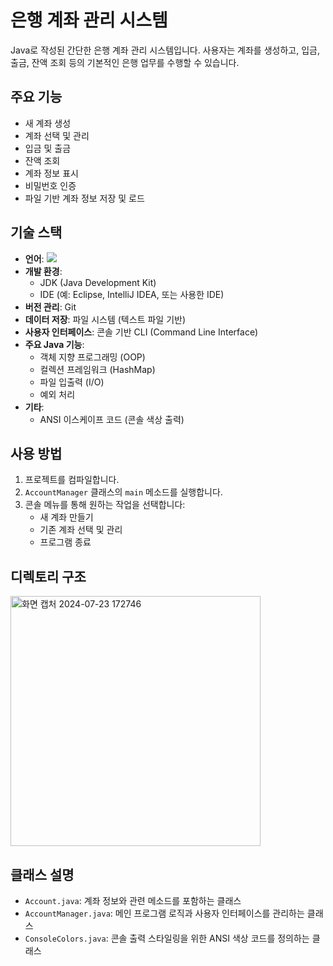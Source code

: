 # 은행 계좌 관리 시스템

Java로 작성된 간단한 은행 계좌 관리 시스템입니다. 사용자는 계좌를 생성하고, 입금, 출금, 잔액 조회 등의 기본적인 은행 업무를 수행할 수 있습니다.

## 주요 기능

- 새 계좌 생성
- 계좌 선택 및 관리
- 입금 및 출금
- 잔액 조회
- 계좌 정보 표시
- 비밀번호 인증
- 파일 기반 계좌 정보 저장 및 로드

## 기술 스택

- **언어**: <img src="https://img.shields.io/badge/java-007396?style=for-the-badge&logo=java&logoColor=white">
- **개발 환경**: 
  - JDK (Java Development Kit)
  - IDE (예: Eclipse, IntelliJ IDEA, 또는 사용한 IDE)
- **버전 관리**: Git
- **데이터 저장**: 파일 시스템 (텍스트 파일 기반)
- **사용자 인터페이스**: 콘솔 기반 CLI (Command Line Interface)
- **주요 Java 기능**:
  - 객체 지향 프로그래밍 (OOP)
  - 컬렉션 프레임워크 (HashMap)
  - 파일 입출력 (I/O)
  - 예외 처리
- **기타**: 
  - ANSI 이스케이프 코드 (콘솔 색상 출력)

## 사용 방법

1. 프로젝트를 컴파일합니다.
2. `AccountManager` 클래스의 `main` 메소드를 실행합니다.
3. 콘솔 메뉴를 통해 원하는 작업을 선택합니다:
   - 새 계좌 만들기
   - 기존 계좌 선택 및 관리
   - 프로그램 종료

## 디렉토리 구조
<img src="https://github.com/user-attachments/assets/346507d9-074b-49e1-889e-87b6fdf68749" width="400" alt="화면 캡처 2024-07-23 172746">


## 클래스 설명

- `Account.java`: 계좌 정보와 관련 메소드를 포함하는 클래스
- `AccountManager.java`: 메인 프로그램 로직과 사용자 인터페이스를 관리하는 클래스
- `ConsoleColors.java`: 콘솔 출력 스타일링을 위한 ANSI 색상 코드를 정의하는 클래스
